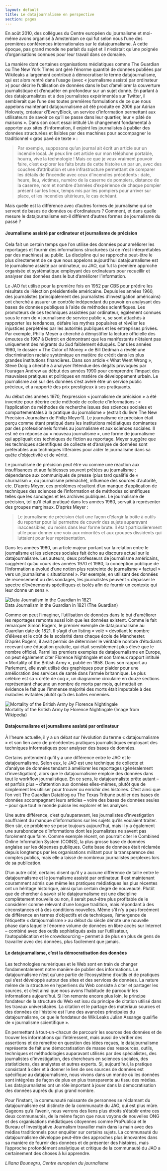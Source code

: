 ```yaml
---
layout: default
title: Le datajournalisme en perspective
section: pages
---
```


En août 2010, des collègues du Centre européen du journalisme et moi-même avons organisé à Amsterdam ce qui fut selon nous l’une des premières conférences internationales sur le datajournalisme. À cette époque, pas grand monde ne parlait du sujet et il n’existait qu’une poignée d’organisations connues pour leur travail dans ce domaine.

La manière dont certaines organisations médiatiques comme The Guardian ou The New York Times ont géré l’énorme quantité de données publiées par Wikileaks a largement contribué à démocratiser le terme datajournalisme, qui est alors rentré dans l’usage (avec « journalisme assisté par ordinateur ») pour décrire l’utilisation de données dans le but d’améliorer la couverture journalistique et d’enquêter en profondeur sur un sujet donné. En parlant à des datajournalistes et à des journalistes expérimentés sur Twitter, il semblerait que l’une des toutes premières formulations de ce que nous appelons maintenant datajournalisme ait été produite en 2006 par Adrian Holovaty, créateur d’EveryBlock, un service d’information permettant aux utilisateurs de savoir ce qu’il se passe dans leur quartier, leur « pâté de maisons ». Dans son court essai intitulé Un changement fondamental à apporter aux sites d’information, il enjoint les journalistes à publier des données structurées et lisibles par des machines pour accompagner le traditionnel « gros pavé de texte » :

> Par exemple, supposons qu’un journal ait écrit un article sur un incendie local. Je peux lire cet article sur mon téléphone portable, hourra, vive la technologie ! Mais ce que je veux vraiment pouvoir faire, c’est explorer les faits bruts de cette histoire un par un, avec des couches d’attribution et une infrastructure permettant de comparer les détails de l’incendie avec ceux d’incendies précédents : date, heure, lieu, victimes, numéro de la caserne de pompiers, distance de la caserne, nom et nombre d’années d’expérience de chaque pompier présent sur les lieux, temps mis par les pompiers pour arriver sur place, et les incendies ultérieurs, le cas échéant.

Mais quelle est la différence avec d’autres formes de journalisme qui se servent de bases de données ou d’ordinateurs ? Comment, et dans quelle mesure le datajournalisme est-il différent d’autres formes de journalisme du passé ?

#### Journalisme assisté par ordinateur et journalisme de précision

Cela fait un certain temps que l’on utilise des données pour améliorer les reportages et fournir des informations structurées (si ce n’est interprétables par des machines) au public. La discipline qui se rapproche peut-être le plus directement de ce que nous appelons aujourd’hui datajournalisme est le journalisme assisté par ordinateur, ou JAO, qui fut la première approche organisée et systématique employant des ordinateurs pour recueillir et analyser des données dans le but d’améliorer l’information.

Le JAO fut utilisé pour la première fois en 1952 par CBS pour prédire les résultats de l’élection présidentielle américaine. Depuis les années 1960, des journalistes (principalement des journalistes d’investigation américains) ont cherché à assurer un contrôle indépendant du pouvoir en analysant des bases de données publiques à l’aide de méthodes scientifiques. Les promoteurs de ces techniques assistées par ordinateur, également connues sous le nom de « journalisme de service public », se sont attachés à rapporter les tendances, défaire les mythes populaires et révéler les injustices perpétrées par les autorités publiques et les entreprises privées. Par exemple, Philip Meyer a cherché à démystifier la lecture officielle des émeutes de 1967 à Detroit en démontrant que les manifestants n’étaient pas uniquement des migrants du Sud faiblement éduqués. Dans les années 1980, le dossier « The Color of Money » de Bill Dedman a révélé une discrimination raciale systémique en matière de crédit dans les plus grandes institutions financières. Dans son article « What Went Wrong », Steve Doig a cherché à analyser l’étendue des dégâts provoqués par l’ouragan Andrew au début des années 1990 pour comprendre l’impact des mauvaises pratiques et politiques en matière de développement urbain. Le journalisme axé sur des données s’est avéré être un service public précieux, et a rapporté des prix prestigieux à ses pratiquants.

Au début des années 1970, l’expression « journalisme de précision » a été inventée pour décrire cette méthode de collecte d’informations : « l’application de méthodes de recherche issues des sciences sociales et comportementales à la pratique du journalisme » (extrait du livre The New Precision Journalism de Philip Meyer1). Le journalisme de précision était perçu comme étant pratiqué dans les institutions médiatiques dominantes par des professionnels formés au journalisme et aux sciences sociales. Il est né en réponse au « nouveau journalisme », une forme de journalisme qui appliquait des techniques de fiction au reportage. Meyer suggère que les techniques scientifiques de collecte et d’analyse de données sont préférables aux techniques littéraires pour aider le journalisme dans sa quête d’objectivité et de vérité.

Le journalisme de précision peut être vu comme une réaction aux insuffisances et aux faiblesses souvent prêtées au journalisme : dépendance aux communiqués de presse (plus tard qualifié de « churnalism », ou journalisme prémâché), influence des sources d’autorité, etc. D’après Meyer, ces problèmes résultent d’un manque d’application de techniques des sciences de l’information et de méthodes scientifiques telles que les sondages et les archives publiques. Le journalisme de précision, tel qu’il était pratiqué dans les années 1960, servait à représenter des groupes marginaux. D’après Meyer :

> Le journalisme de précision était une façon d’élargir la boîte à outils du reporter pour lui permettre de couvrir des sujets auparavant inaccessibles, du moins dans leur forme brute. Il était particulièrement utile pour donner une voix aux minorités et aux groupes dissidents qui luttaient pour leur représentation.

Dans les années 1980, un article majeur portant sur la relation entre le journalisme et les sciences sociales fait écho au discours actuel sur le datajournalisme. Les auteurs, deux professeurs de journalisme américains, suggèrent qu’au cours des années 1970 et 1980, la conception publique de l’information a évolué d’une notion plus restreinte de journalisme « factuel » vers un journalisme « situationnel ». Par exemple, en utilisant des données de recensement ou des sondages, les journalistes peuvent « dépasser le spectre d’évènements spécifiques et isolés afin de fournir un contexte qui leur donne un sens ».

<div id="FIG0110" class="imageblock">
<div class="content">
<img alt="Data Journalism in the Guardian in 1821" src="../figs/incoming/01-LL.jpg"></div>
<div class="title">Data Journalism in the Guardian in 1821 (The Guardian)</div>
</div>

Comme on peut l’imaginer, l’utilisation de données dans le but d’améliorer les reportages remonte aussi loin que les données existent. Comme le fait remarquer Simon Rogers, le premier exemple de datajournalisme au Guardian date de 1821. Il s’agit d’un listing « volé » dévoilant le nombre d’élèves et le coût de la scolarité dans chaque école de Manchester. D’après Rogers, il avait permis de déterminer le véritable nombre d’étudiants recevant une éducation gratuite, qui était sensiblement plus élevé que le nombre officiel. Parmi les premiers exemples de datajournalisme en Europe, on peut également citer Florence Nightingale et son fameux rapport intitulé « Mortality of the British Army », publié en 1858. Dans son rapport au Parlement, elle avait utilisé des graphiques pour plaider pour une amélioration des services de santé dans l’armée britannique. Le plus célèbre est sa « crête de coq », un diagramme circulaire en douze sections représentant chacune un nombre de morts par mois, qui mettait en évidence le fait que l’immense majorité des morts était imputable à des maladies évitables plutôt qu’à des balles ennemies.

<div id="FIG0111" class="imageblock">
<div class="content">
<img alt="Mortality of the British Army by Florence Nightingale" src="../figs/incoming/01-MM.jpg"></div>
<div class="title">Mortality of the British Army by Florence Nightingale (Image from Wikipedia)</div>
</div>

#### Datajournalisme et journalisme assisté par ordinateur

À l’heure actuelle, il y a un débat sur l’évolution du terme « datajournalisme » et son lien avec de précédentes pratiques journalistiques employant des techniques informatiques pour analyser des bases de données.

Certains prétendent qu’il y a une différence entre le JAO et le datajournalisme. Selon eux, le JAO est une technique de collecte et d’analyse de données tendant à améliorer les reportages (généralement d’investigation), alors que le datajournalisme emploie des données dans tout le workflow journalistique. En ce sens, le datajournaliste prête autant – et parfois plus – d’attention aux données elles-mêmes, plutôt que de simplement les utiliser pour trouver ou enrichir des histoires. C’est ainsi que l’on voit The Guardian Datablog ou The Texas Tribune publier des bases de données accompagnant leurs articles – voire des bases de données seules – pour que tout le monde puisse les explorer et les analyser.

Une autre différence, c’est qu’auparavant, les journalistes d’investigation souffraient du manque d’informations sur les sujets qu’ils voulaient traiter. Bien sûr, ce problème se pose toujours aujourd’hui, mais il y a également une surabondance d’informations dont les journalistes ne savent pas forcément que faire. Comme exemple récent, on pourrait citer le Combined Online Information System (COINS), la plus grosse base de données anglaise sur les dépenses publiques. Cette base de données était réclamée depuis longtemps par les organisations militant pour la transparence des comptes publics, mais elle a laissé de nombreux journalistes perplexes lors de sa publication.

D’un autre côté, certains disent qu’il y a aucune différence de taille entre le datajournalisme et le journalisme assisté par ordinateur. Il est maintenant couramment admis que même les pratiques médiatiques les plus récentes ont un héritage historique, ainsi qu’un certain degré de nouveauté. Plutôt que de chercher à savoir si le datajournalisme est une discipline complètement nouvelle ou non, il serait peut-être plus profitable de le considérer comme relevant d’une longue tradition, mais répondant à des circonstances et à des conditions nouvelles. Même s’il n’y a pas forcément de différence en termes d’objectifs et de techniques, l’émergence de l’étiquette « datajournalisme » au début du siècle dénote une nouvelle phase dans laquelle l’énorme volume de données en libre accès sur Internet – combiné avec des outils sophistiqués axés sur l’utilisateur, l’autopublication et le crowdsourcing – permet à de plus en plus de gens de travailler avec des données, plus facilement que jamais.

#### Le datajournalisme, c’est la démocratisation des données

Les technologies numériques et le Web sont en train de changer fondamentalement notre manière de publier des informations. Le datajournalisme n’est qu’une partie de l’écosystème d’outils et de pratiques qui s’est développé autour des sites et des services de données. La nature même de la structure en hyperliens du Web consiste à citer et partager les sources, et c’est ainsi que nous avons l’habitude de parcourir les informations aujourd’hui. Si l’on remonte encore plus loin, le principe fondateur de la structure du Web est issu du principe de citation utilisé dans les travaux universitaires. La citation et le partage des matériaux sources et des données de l’histoire est l’une des avancées principales du datajournalisme, ce que le fondateur de WikiLeaks Julian Assange qualifie de « journalisme scientifique ».

En permettant à tout-un-chacun de parcourir les sources des données et de trouver les informations qui l’intéressent, mais aussi de vérifier des assertions et de remettre en question des idées reçues, le datajournalisme représente de fait une démocratisation de masse des ressources, outils, techniques et méthodologies auparavant utilisés par des spécialistes, des journalistes d’investigation, des chercheurs en sciences sociales, des statisticiens, des analystes et autres experts. Si, aujourd’hui, la pratique consistant à citer et à donner le lien de ses sources de données est spécifique au datajournalisme, nous vivons dans un monde où les données sont intégrées de façon de plus en plus transparente au tissu des médias. Les datajournalistes ont un rôle important à jouer dans la démocratisation des données auprès du plus grand nombre.

Pour l’instant, la communauté naissante de personnes se réclamant du datajournalisme est distincte de la communauté du JAO, qui est plus mûre. Gageons qu’à l’avenir, nous verrons des liens plus étroits s’établir entre ces deux communautés, de la même façon que nous voyons de nouvelles ONG et des organisations médiatiques citoyennes comme ProPublica et le Bureau of Investigative Journalism travailler main dans la main avec des médias traditionnels pour enquêter sur certains sujets. La communauté du datajournalisme développe peut-être des approches plus innovantes dans sa manière de fournir des données et de présenter des histoires, mais l’approche profondément analytique et critique de la communauté du JAO a certainement des choses à lui apprendre.

_Liliana Bounegru, Centre européen du journalisme_